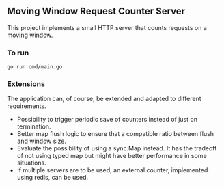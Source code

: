 ## Moving Window Request Counter Server

This project implements a small HTTP server that counts requests on a moving window.

### To run

```
go run cmd/main.go
```

### Extensions

The application can, of course, be extended and adapted to different requirements.

- Possibility to trigger periodic save of counters instead of just on termination.
- Better map flush logic to ensure that a compatible ratio between flush and window size.
- Evaluate the possibility of using a sync.Map instead. It has the tradeoff of not using typed map but might have better performance in some situations.
- If multiple servers are to be used, an external counter, implemented using redis, can be used.
